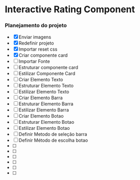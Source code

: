 # Interactive Rating Component 

### Planejamento do projeto 

- [x] Enviar imagens
- [x] Redefinir projeto
- [x] Importar reset css
- [x] Criar componente card 
- [ ] Importar Fonte
- [ ] Estruturar componente card
- [ ] Estilizar Componente Card
- [ ] Criar Elemento Texto
- [ ] Estruturar Elemento Texto
- [ ] Estilizar Elemento Texto
- [ ] Criar Elemento Barra
- [ ] Estruturar Elemento Barra
- [ ] Estilizar Elemento Barra
- [ ] Criar Elemento Botao
- [ ] Estruturar Elemento Botao
- [ ] Estilizar Elemento Botao
- [ ] Definir Metodo de seleção barra
- [ ] Definir Método de escolha botao
- [ ] 
- [ ] 
- [ ] 
- [ ] 
- [ ] 
- [ ] 

